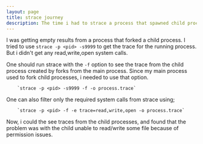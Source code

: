 ```yaml
---
layout: page
title: strace journey
description: The time i had to strace a process that spawned child processes
---
```


I was getting empty results from a process that forked a child process. I tried to use `strace -p <pid> -s9999` to get the trace for the running process. But i didn't get any read,write,open system calls.

One should run strace with the `-f` option to see the trace from the child process created by forks from the main process. Since my main process used to fork child processes, i needed to use that option.

        `strace -p <pid> -s9999 -f -o process.trace`

One can also filter only the required system calls from strace using;

        `strace -p <pid> -f -e trace=read,write,open -o process.trace`

Now, i could the see traces from the child processes, and found that the problem was with the child unable to read/write some file because of permission issues.

